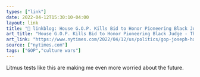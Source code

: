 ```yaml
---
types: ["link"]
date: 2022-04-12T15:30:10-04:00
layout: link
title: "🔗 linkblog: House G.O.P. Kills Bid to Honor Pioneering Black Judge - The New York Times'"
art_title: "House G.O.P. Kills Bid to Honor Pioneering Black Judge - The New York Times"
art_link: "https://www.nytimes.com/2022/04/12/us/politics/gop-joseph-hatchett-florida.html"
source: ["nytimes.com"]
tags: ["GOP","culture wars"]
---
```

Litmus tests like this are making me even more worried about the future.
